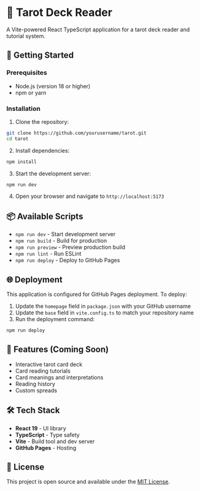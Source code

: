 # 🔮 Tarot Deck Reader

A Vite-powered React TypeScript application for a tarot deck reader and tutorial system.

## 🚀 Getting Started

### Prerequisites

- Node.js (version 18 or higher)
- npm or yarn

### Installation

1. Clone the repository:
```bash
git clone https://github.com/yourusername/tarot.git
cd tarot
```

2. Install dependencies:
```bash
npm install
```

3. Start the development server:
```bash
npm run dev
```

4. Open your browser and navigate to `http://localhost:5173`

## 📦 Available Scripts

- `npm run dev` - Start development server
- `npm run build` - Build for production
- `npm run preview` - Preview production build
- `npm run lint` - Run ESLint
- `npm run deploy` - Deploy to GitHub Pages

## 🌐 Deployment

This application is configured for GitHub Pages deployment. To deploy:

1. Update the `homepage` field in `package.json` with your GitHub username
2. Update the `base` field in `vite.config.ts` to match your repository name
3. Run the deployment command:
```bash
npm run deploy
```

## 🎯 Features (Coming Soon)

- Interactive tarot card deck
- Card reading tutorials
- Card meanings and interpretations
- Reading history
- Custom spreads

## 🛠️ Tech Stack

- **React 19** - UI library
- **TypeScript** - Type safety
- **Vite** - Build tool and dev server
- **GitHub Pages** - Hosting

## 📝 License

This project is open source and available under the [MIT License](LICENSE).
